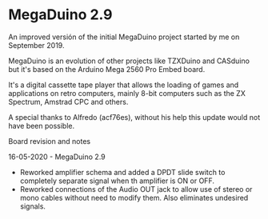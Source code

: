 # MegaDuino 2.9

An improved versión of the initial MegaDuino project started by me on September 2019.

MegaDuino is an evolution of other projects like TZXDuino and CASduino but it's based on the Arduino Mega 2560 Pro Embed board.

It's a digital cassette tape player that allows the loading of games and applications on retro computers, mainly 8-bit computers such as the
ZX Spectrum, Amstrad CPC and others.

A special thanks to Alfredo (acf76es), without his help this update would not have been possible.

Board revision and notes

16-05-2020 - MegaDuino 2.9

* Reworked amplifier schema and added a DPDT slide switch to completely separate signal when th amplifier is ON or OFF.
* Reworked connections of the Audio OUT jack to allow use of stereo or mono cables without need to modify them. Also eliminates undesired signals.


